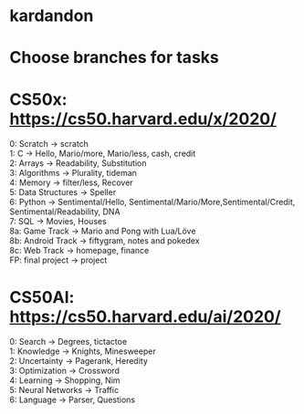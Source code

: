 # kardandon
# Choose branches for tasks
# CS50x: https://cs50.harvard.edu/x/2020/
  0: Scratch -> scratch\
  1: C -> Hello, Mario/more, Mario/less, cash, credit\
  2: Arrays -> Readability, Substitution\
  3: Algorithms -> Plurality, tideman\
  4: Memory -> filter/less, Recover\
  5: Data Structures -> Speller\
  6: Python -> Sentimental/Hello, Sentimental/Mario/More,Sentimental/Credit,\
    Sentimental/Readability, DNA  \
  7: SQL -> Movies, Houses\
  8a: Game Track -> Mario and Pong with Lua/Löve\
  8b: Android Track -> fiftygram, notes and pokedex\
  8c: Web Track -> homepage, finance\
  FP: final project -> project
# CS50AI: https://cs50.harvard.edu/ai/2020/
  0: Search -> Degrees, tictactoe\
  1: Knowledge -> Knights, Minesweeper\
  2: Uncertainty -> Pagerank, Heredity\
  3: Optimization -> Crossword\
  4: Learning -> Shopping, Nim\
  5: Neural Networks -> Traffic\
  6: Language -> Parser, Questions
